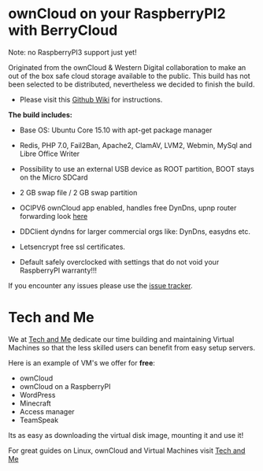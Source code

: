 # ownCloud on your RaspberryPI2 with BerryCloud
Note: no RaspberryPI3 support just yet!

Originated from the ownCloud & Western Digital collaboration to make an out of the box safe cloud storage available to the public. This build has not been selected to be distributed, nevertheless we decided to finish the build.

* Please visit this [Github Wiki](https://github.com/ezraholm50/BerryCloud/wiki) for instructions.

**The build includes:**

* Base OS: Ubuntu Core 15.10 with apt-get package manager

* Redis, PHP 7.0, Fail2Ban, Apache2, ClamAV, LVM2, Webmin, MySql and Libre Office Writer

* Possibility to use an external USB device as ROOT partition, BOOT stays on the Micro SDCard

* 2 GB swap file / 2 GB swap partition 

* OCIPV6 ownCloud app enabled, handles free DynDns, upnp router forwarding look [here](https://github.com/miska/ocipv6)

* DDClient dyndns for larger commercial orgs like: DynDns, easydns etc.

* Letsencrypt free ssl certificates.

* Default safely overclocked with settings that do not void your RaspberryPI warranty!!!

If you encounter any issues please use the [issue tracker](https://github.com/ezraholm50/BerryCloud/issues).

# Tech and Me

We at [Tech and Me](https://www.techandme.se) dedicate our time building and maintaining Virtual Machines so that the less skilled users can benefit from easy setup servers.

Here is an example of VM's we offer for **free**:

* ownCloud
* ownCloud on a RaspberryPI
* WordPress
* Minecraft
* Access manager
* TeamSpeak

Its as easy as downloading the virtual disk image, mounting it and use it!

For great guides on Linux, ownCloud and Virtual Machines visit [Tech and Me](https://www.techandme.se)
